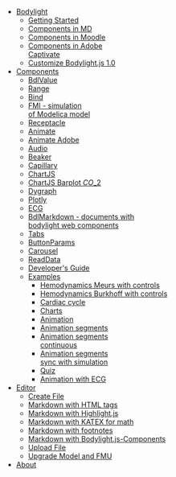* [Bodylight](#index.md)
  * [Getting Started](#usage/gettingstarted.md)
  * [Components in MD](#usage/components2inmd.md)
  * [Components in Moodle](#usage/components3inmoodle.md)
  * [Components in Adobe\
    Captivate](#usage/components4inadobecaptivate.md)
  * [Customize Bodylight.js 1.0](#usage/customizebodylight1.md)
* [Components](#usersguide/index.md)
  * [BdlValue](#usersguide/value.md)
  * [Range](#usersguide/range.md)
  * [Bind](#usersguide/bind.md)
  * [FMI - simulation\
    of Modelica model](#usersguide/fmi.md)
  * [Receptacle](#usersguide/receptacle.md)
  * [Animate](#usersguide/animate.md)
  * [Animate Adobe](#usersguide/adobe.md)
  * [Audio](#usersguide/audio.md)
  * [Beaker](#usersguide/beaker.md)
  * [Capillary](#usersguide/capillary.md)
  * [ChartJS](#usersguide/chartjs.md)
  * [ChartJS Barplot $CO\_2$](#usersguide/chartjsbarplot.md)
  * [Dygraph](#usersguide/dygraph.md)
  * [Plotly](#usersguide/plotly.md)
  * [ECG](#usersguide/ecg.md)
  * [BdlMarkdown - documents with\
    bodylight web components](#usersguide/markdown.md)
  * [Tabs](#usersguide/tabs.md)
  * [ButtonParams](#usersguide/button.md)
  * [Carousel](#usersguide/carousel.md)
  * [ReadData](#usersguide/readdata.md)
  * [Developer's Guide](#developersguide/developersguide.md)
  * [Examples](#examples.md)
    * [Hemodynamics Meurs with controls](#example/hemodynamicsmeurs.md)
    * [Hemodynamics Burkhoff with controls](#example/hemodynamicsburkhoff.md)
    * [Cardiac cycle](#example/hemo1.md)
    * [Charts](#example/charts.md)
    * [Animation](#example/animation.md)
    * [Animation segments](#example/animationsegments.md)
    * [Animation segments\
      continuous](#example/animationsegmentscont.md)
    * [Animation segments\
      sync with simulation](#example/animationsimulation.md)
    * [Quiz](#example/quiz.md)
    * [Animation with ECG](#example/animationecg.md)
* [Editor](#editor/index.md)
  * [Create File](#editor/createmdfile.md)
  * [Markdown with HTML tags](#editor/mdfiletags.md)
  * [Markdown with Highlight.js](#editor/mdfilehighlight.md)
  * [Markdown with KATEX for math](#editor/mdfilekatex.md)
  * [Markdown with footnotes](#editor/mdfilefootnote.md)
  * [Markdown with Bodylight.js-Components](#editor/mdfilefmi.md)
  * [Upload File](#editor/uploadfile.md)
  * [Upgrade Model and FMU](#editor/upgrade-model-and-fmu.md)
* [About](#about.md)
